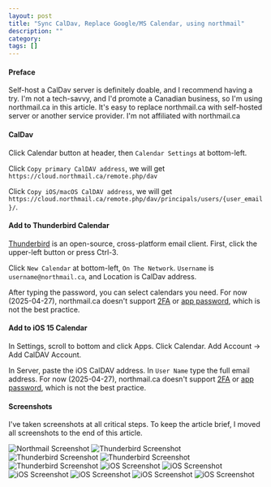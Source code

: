 ```yaml
---
layout: post
title: "Sync CalDav, Replace Google/MS Calendar, using northmail"
description: ""
category: 
tags: []
---
```


#### Preface 
Self-host a CalDav server is definitely doable, and I recommend having a try. I'm not a tech-savvy, and I'd promote a Canadian business, so I'm using northmail.ca in this article. It's easy to replace northmail.ca with self-hosted server or another service provider. I'm not affiliated with northmail.ca

#### CalDav 

Click Calendar button at header, then `Calendar Settings` at bottom-left.  

Click `Copy primary CalDAV address`, we will get `https://cloud.northmail.ca/remote.php/dav` 

Click `Copy iOS/macOS CalDAV address`, we will get `https://cloud.northmail.ca/remote.php/dav/principals/users/{user_email}/`.


#### Add to Thunderbird Calendar 
[Thunderbird](https://www.thunderbird.net/en-CA/) is an open-source, cross-platform email client. First, click the upper-left button or press Ctrl-3. 


Click `New Calendar` at bottom-left, `On The Network`. `Username` is `username@northmail.ca`, and Location is CalDav address.

After typing the password, you can select calendars you need. For now (2025-04-27), northmail.ca doesn't support [2FA](https://en.wikipedia.org/wiki/Multi-factor_authentication) or [app password](https://support.google.com/accounts/answer/185833?hl=en), which is not the best practice.


#### Add to iOS 15 Calendar 

In Settings, scroll to bottom and click Apps. Click Calendar. Add Account -> Add CalDAV Account.

In Server, paste the iOS CalDAV address. In `User Name` type the full email address. For now (2025-04-27), northmail.ca doesn't support [2FA](https://en.wikipedia.org/wiki/Multi-factor_authentication) or [app password](https://support.google.com/accounts/answer/185833?hl=en), which is not the best practice.

#### Screenshots 
I've taken screenshots at all critical steps. To keep the article brief, I moved all screenshots to the end of this article.

![Northmail Screenshot](/images/2025/caldav/screenshot_northmail.png)
![Thunderbird Screenshot](/images/2025/caldav/thunderbird_calendar.png)
![Thunderbird Screenshot](/images/2025/caldav/thunderbird_add_account.png)
![Thunderbird Screenshot](/images/2025/caldav/thunderbird_password.png)
![Thunderbird Screenshot](/images/2025/caldav/thunderbird_calendar_select.png)
![iOS Screenshot](/images/2025/caldav/ios_setting.jpg)
![iOS Screenshot](/images/2025/caldav/ios_apps.jpg)
![iOS Screenshot](/images/2025/caldav/ios_add_account.jpg)
![iOS Screenshot](/images/2025/caldav/ios_add_other.jpg)
![iOS Screenshot](/images/2025/caldav/ios_caldav.jpg)
![iOS Screenshot](/images/2025/caldav/ios_password.jpg)

